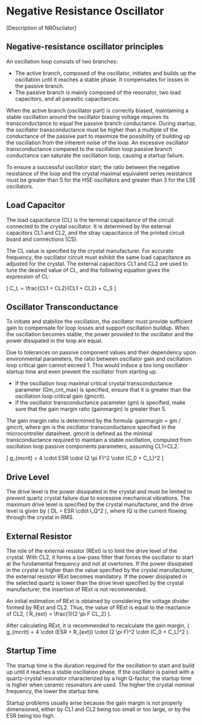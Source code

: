 # Negative Resistance Oscillator

[Description of NROscilator]

## Negative-resistance oscillator principles

An oscillation loop consists of two branches:

- The active branch, composed of the oscillator, initiates and builds up the oscillation until it reaches a stable phase. It compensates for losses in the passive branch.
- The passive branch is mainly composed of the resonator, two load capacitors, and all parasitic capacitances.

When the active branch (oscillator part) is correctly biased, maintaining a stable oscillation around the oscillator biasing voltage requires its transconductance to equal the passive branch conductance. During startup, the oscillator transconductance must be higher than a multiple of the conductance of the passive part to maximize the possibility of building up the oscillation from the inherent noise of the loop. An excessive oscillator transconductance compared to the oscillation loop passive branch conductance can saturate the oscillation loop, causing a startup failure.

To ensure a successful oscillator start, the ratio between the negative resistance of the loop and the crystal maximal equivalent series resistance must be greater than 5 for the HSE oscillators and greater than 3 for the LSE oscillators.

## Load Capacitor

The load capacitance (CL) is the terminal capacitance of the circuit connected to the crystal oscillator. It is determined by the external capacitors CL1 and CL2, and the stray capacitance of the printed circuit board and connections (CS). 

The CL value is specified by the crystal manufacturer. For accurate frequency, the oscillator circuit must exhibit the same load capacitance as adjusted for the crystal. The external capacitors CL1 and CL2 are used to tune the desired value of CL, and the following equation gives the expression of CL:

\[ C_L = \frac{CL1 + CL2}{CL1 + CL2} + C_S \]

## Oscillator Transconductance

To initiate and stabilize the oscillation, the oscillator must provide sufficient gain to compensate for loop losses and support oscillation buildup. When the oscillation becomes stable, the power provided to the oscillator and the power dissipated in the loop are equal.

Due to tolerances on passive component values and their dependency upon environmental parameters, the ratio between oscillator gain and oscillation loop critical gain cannot exceed 1. This would induce a too long oscillator startup time and even prevent the oscillator from starting up.

- If the oscillation loop maximal critical crystal transconductance parameter (Gm_crit_max) is specified, ensure that it is greater than the oscillation loop critical gain (gmcrit).
- If the oscillator transconductance parameter (gm) is specified, make sure that the gain margin ratio (gainmargin) is greater than 5.

The gain margin ratio is determined by the formula: gainmargin = gm / gmcrit, where gm is the oscillator transconductance specified in the microcontroller datasheet. gmcrit is defined as the minimal transconductance required to maintain a stable oscillation, computed from oscillation loop passive components parameters, assuming CL1=CL2.

\[ g_{mcrit} = 4 \cdot ESR \cdot (2 \pi F)^2 \cdot (C_0 + C_L)^2 \]

## Drive Level

The drive level is the power dissipated in the crystal and must be limited to prevent quartz crystal failure due to excessive mechanical vibrations. The maximum drive level is specified by the crystal manufacturer, and the drive level is given by \( DL = ESR \cdot I_Q^2 \), where IQ is the current flowing through the crystal in RMS.

## External Resistor

The role of the external resistor (RExt) is to limit the drive level of the crystal. With CL2, it forms a low-pass filter that forces the oscillator to start at the fundamental frequency and not at overtones. If the power dissipated in the crystal is higher than the value specified by the crystal manufacturer, the external resistor RExt becomes mandatory. If the power dissipated in the selected quartz is lower than the drive level specified by the crystal manufacturer, the insertion of RExt is not recommended. 

An initial estimation of RExt is obtained by considering the voltage divider formed by RExt and CL2. Thus, the value of RExt is equal to the reactance of CL2, \( R_{ext} = \frac{1}{2 \pi F CL_2} \).

After calculating RExt, it is recommended to recalculate the gain margin, \( g_{mcrit} = 4 \cdot (ESR + R_{ext}) \cdot (2 \pi F)^2 \cdot (C_0 + C_L)^2 \).

## Startup Time

The startup time is the duration required for the oscillation to start and build up until it reaches a stable oscillation phase. If the oscillator is paired with a quartz-crystal resonator characterized by a high Q-factor, the startup time is higher when ceramic resonators are used. The higher the crystal nominal frequency, the lower the startup time.

Startup problems usually arise because the gain margin is not properly dimensioned, either by CL1 and CL2 being too small or too large, or by the ESR being too high.
